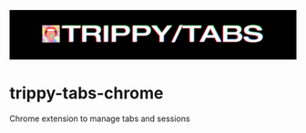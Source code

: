 ![./images/trippy_header.png](./images/trippy_header.png)

# trippy-tabs-chrome
Chrome extension to manage tabs and sessions
